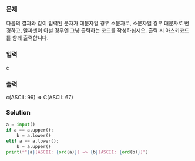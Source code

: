 ### 문제
다음의 결과와 같이 입력된 문자가 대문자일 경우 소문자로, 소문자일 경우 대문자로 변경하고,
알파벳이 아닐 경우엔 그냥 출력하는 코드를 작성하십시오.
출력 시 아스키코드를 함께 출력합니다.

### 입력
c

### 출력
c(ASCII: 99) => C(ASCII: 67)

### Solution
```python
a = input()
if a == a.upper():
    b = a.lower()
elif a == a.lower():
    b = a.upper()
print(f"{a}(ASCII: {ord(a)}) => {b}(ASCII: {ord(b)})")
```
